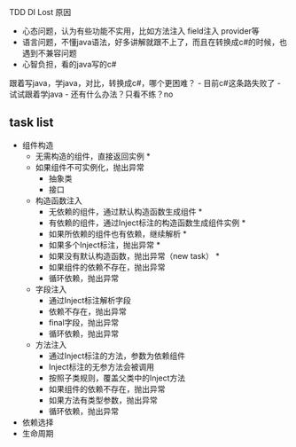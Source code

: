 
TDD DI
Lost 原因
- 心态问题，认为有些功能不实用，比如方法注入 field注入 provider等
- 语言问题，不懂java语法，好多讲解就跟不上了，而且在转换成c#的时候，也遇到不兼容问题
- 心智负担，看的java写的c#

跟着写java，学java，对比，转换成c#，哪个更困难？
    - 目前c#这条路失败了
    - 试试跟着学java
    - 还有什么办法？只看不练？no

## task list
- 组件构造
  - 无需构造的组件，直接返回实例 *
  - 如果组件不可实例化，抛出异常
    - 抽象类
    - 接口
  - 构造函数注入
    - 无依赖的组件，通过默认构造函数生成组件 *
    - 有依赖的组件，通过Inject标注的构造函数生成组件实例 *
    - 如果所依赖的组件也有依赖，继续解析 *
    - 如果多个Inject标注，抛出异常 *
    - 如果没有默认构造函数，抛出异常（new task） *
    - 如果组件的依赖不存在，抛出异常
    - 循环依赖，抛出异常
  - 字段注入
    - 通过Inject标注解析字段
    - 依赖不存在，抛出异常
    - final字段，抛出异常
    - 循环依赖，抛出异常
  - 方法注入
    - 通过Inject标注的方法，参数为依赖组件
    - Inject标注的无参方法会被调用
    - 按照子类规则，覆盖父类中的Inject方法
    - 如果组件的依赖不存在，抛出异常
    - 如果方法有类型参数，抛出异常
    - 循环依赖，抛出异常
- 依赖选择
- 生命周期